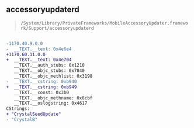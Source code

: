 ## accessoryupdaterd

> `/System/Library/PrivateFrameworks/MobileAccessoryUpdater.framework/Support/accessoryupdaterd`

```diff

-1170.40.9.0.0
-  __TEXT.__text: 0x4e6e4
+1170.60.11.0.0
+  __TEXT.__text: 0x4e704
   __TEXT.__auth_stubs: 0x1210
   __TEXT.__objc_stubs: 0x7840
   __TEXT.__objc_methlist: 0x3198
-  __TEXT.__cstring: 0xb940
+  __TEXT.__cstring: 0xb949
   __TEXT.__const: 0x3b0
   __TEXT.__objc_methname: 0x8cbf
   __TEXT.__oslogstring: 0x4617
CStrings:
+ "CrystalSeedUpdate"
- "CrystalB"

```
